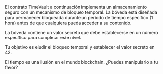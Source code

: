 El contrato TimeVault a continuación implementa un almacenamiento seguro con un mecanismo de bloqueo temporal. La bóveda está diseñada para permanecer bloqueada durante un período de tiempo específico (1 hora) antes de que cualquiera pueda acceder a su contenido.

La bóveda contiene un valor secreto que debe establecerse en un número específico para completar este nivel.

Tu objetivo es eludir el bloqueo temporal y establecer el valor secreto en 42.

El tiempo es una ilusión en el mundo blockchain. ¿Puedes manipularlo a tu favor?